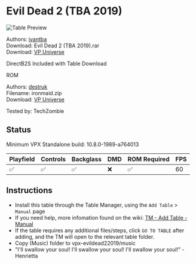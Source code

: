 # Evil Dead 2 (TBA 2019)

![Table Preview](../../images/vpx-evildead22019.png)

Authors: [ivantba](https://www.vpforums.org/index.php?showuser=123858)  
Download: Evil Dead 2 (TBA 2019).rar  
Download: [VP Universe](https://www.vpforums.org/index.php?app=downloads&showfile=14439)

DirectB2S Included with Table Download

ROM

Authors: [destruk](https://www.vpforums.org/index.php?showuser=5)  
Filename: ironmaid.zip  
Download: [VP Universe](https://www.vpforums.org/index.php?app=downloads&showfile=169)

Tested by: TechZombie

## Status 

Minimum VPX Standalone build: 10.8.0-1989-a764013

| Playfield | Controls | Backglass | DMD | ROM Required | FPS | 
|-----------|----------|-----------|-----|--------------|-----|
| :white_check_mark: | :white_check_mark: | :white_check_mark: | :x: | :white_check_mark: | 60 |

## Instructions

- Install this table through the Table Manager, using the `Add Table` > `Manual` page
- If you need help, more infomation found on the wiki: [TM - Add Table - Manual](https://github.com/LegendsUnchained/vpx-standalone-alp4k/wiki/%5B04%5D-%F0%9F%A7%A1-TM-%E2%80%90-Other-Features#add-table---manual)
- If the table requires any additional files/steps, click `GO TO TABLE` after adding, and the TM will open to the relevant table folder.
- Copy (Music) folder to vpx-evildead22019/music
- "I'll swallow your soul! I'll swallow your soul! I'll swallow your soul!" - Henrietta

